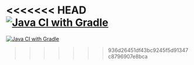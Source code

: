 <<<<<<< HEAD
[![Java CI with Gradle](https://github.com/Dekaterina/CardSelenium/actions/workflows/gradle.yml/badge.svg)](https://github.com/Dekaterina/CardSelenium/actions/workflows/gradle.yml)
=======
[![Java CI with Gradle](https://github.com/Dekaterina/CardSelenium/actions/workflows/gradle.yml/badge.svg)](https://github.com/Dekaterina/CardSelenium/actions/workflows/gradle.yml)
>>>>>>> 936d26451df43bc9245f5d91347c8796907e8bca
